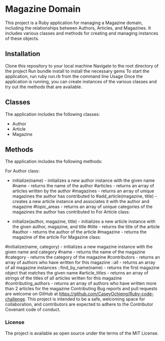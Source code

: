 # Magazine Domain
This project is a Ruby application for managing a Magazine domain, including the relationships between Authors, Articles, and Magazines. It includes various classes and methods for creating and managing instances of these objects.

## Installation
Clone this repository to your local machine
Navigate to the root directory of the project
Run bundle install to install the necessary gems
To start the application, run ruby run.rb from the command line
Usage
Once the application is running, you can create instances of the various classes and try out the methods that are available.

## Classes
The application includes the following classes:

- Author
- Article
- Magazine
## Methods
The application includes the following methods:

For Author class:

- initialize(name) - initializes a new author instance with the given name
#name - returns the name of the author
#articles - returns an array of articles written by the author
#magazines - returns an array of unique magazines the author has contributed to
#add_article(magazine, title) - creates a new article instance and associates it with the author and magazine
#topic_areas - returns an array of unique categories of the magazines the author has contributed to
For Article class:

- initialize(author, magazine, title) - initializes a new article instance with the given author, magazine, and title
#title - returns the title of the article
#author - returns the author of the article
#magazine - returns the magazine of the article
For Magazine class:

#initialize(name, category) - initializes a new magazine instance with the given name and category
#name - returns the name of the magazine
#category - returns the category of the magazine
#contributors - returns an array of authors who have written for this magazine
::all - returns an array of all magazine instances
::find_by_name(name) - returns the first magazine object that matches the given name
#article_titles - returns an array of strings of the titles of all articles written for this magazine
#contributing_authors - returns an array of authors who have written more than 2 articles for the magazine
Contributing
Bug reports and pull requests are welcome on GitHub at https://github.com/CaseyOchieng/Ruby-code-challenge. This project is intended to be a safe, welcoming space for collaboration, and contributors are expected to adhere to the Contributor Covenant code of conduct.

### License
The project is available as open source under the terms of the MIT License.



